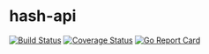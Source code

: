 # hash-api
[![Build Status](https://travis-ci.org/wratner/hash-api.svg?branch=master)](https://travis-ci.org/wratner/hash-api)
[![Coverage Status](https://coveralls.io/repos/github/wratner/hash-api/badge.svg?branch=master)](https://coveralls.io/github/wratner/hash-api?branch=master)
[![Go Report Card](https://goreportcard.com/badge/github.com/wratner/hash-api)](https://goreportcard.com/report/github.com/wratner/hash-api)
